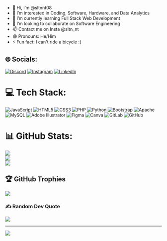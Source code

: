- 👋 Hi, I’m @sltnnt08
- 👀 I’m interested in Coding, Software, Hardware, and Data Analytics
- 🌱 I’m currently learning Full Stack Web Development
- 💞️ I’m looking to collaborate on Software Engineering
- 📫 Contact me on Insta @sltn_nt
- 😄 Pronouns: He/Him
- ⚡ Fun fact: I can't ride a bicycle :(

## 🌐 Socials:
[![Discord](https://img.shields.io/badge/Discord-%237289DA.svg?logo=discord&logoColor=white)](https://discord.gg/fei_controversy) [![Instagram](https://img.shields.io/badge/Instagram-%23E4405F.svg?logo=Instagram&logoColor=white)](https://instagram.com/sltn_nt) [![LinkedIn](https://img.shields.io/badge/LinkedIn-%230077B5.svg?logo=linkedin&logoColor=white)](https://linkedin.com/in/muhammad-telaumbanua-b7b3b12a1) 

# 💻 Tech Stack:
![JavaScript](https://img.shields.io/badge/javascript-%23323330.svg?style=flat&logo=javascript&logoColor=%23F7DF1E) ![HTML5](https://img.shields.io/badge/html5-%23E34F26.svg?style=flat&logo=html5&logoColor=white) ![CSS3](https://img.shields.io/badge/css3-%231572B6.svg?style=flat&logo=css3&logoColor=white) ![PHP](https://img.shields.io/badge/php-%23777BB4.svg?style=flat&logo=php&logoColor=white) ![Python](https://img.shields.io/badge/python-3670A0?style=flat&logo=python&logoColor=ffdd54) ![Bootstrap](https://img.shields.io/badge/bootstrap-%238511FA.svg?style=flat&logo=bootstrap&logoColor=white) ![Apache](https://img.shields.io/badge/apache-%23D42029.svg?style=flat&logo=apache&logoColor=white) ![MySQL](https://img.shields.io/badge/mysql-4479A1.svg?style=flat&logo=mysql&logoColor=white) ![Adobe Illustrator](https://img.shields.io/badge/adobe%20illustrator-%23FF9A00.svg?style=flat&logo=adobe%20illustrator&logoColor=white) ![Figma](https://img.shields.io/badge/figma-%23F24E1E.svg?style=flat&logo=figma&logoColor=white) ![Canva](https://img.shields.io/badge/Canva-%2300C4CC.svg?style=flat&logo=Canva&logoColor=white) ![GitLab](https://img.shields.io/badge/gitlab-%23181717.svg?style=flat&logo=gitlab&logoColor=white) ![GitHub](https://img.shields.io/badge/github-%23121011.svg?style=flat&logo=github&logoColor=white)
# 📊 GitHub Stats:
![](https://github-readme-stats.vercel.app/api?username=sltnnt08&theme=aura&hide_border=true&include_all_commits=true&count_private=true)<br/>
![](https://github-readme-streak-stats.herokuapp.com/?user=sltnnt08&theme=aura&hide_border=true)<br/>
![](https://github-readme-stats.vercel.app/api/top-langs/?username=sltnnt08&theme=aura&hide_border=true&include_all_commits=true&count_private=true&layout=compact)

## 🏆 GitHub Trophies
![](https://github-profile-trophy.vercel.app/?username=sltnnt08&theme=default_repocard&no-frame=false&no-bg=true&margin-w=4)

### ✍️ Random Dev Quote
![](https://quotes-github-readme.vercel.app/api?type=horizontal&theme=radical)

---
[![](https://visitcount.itsvg.in/api?id=sltnnt08&icon=6&color=11)](https://visitcount.itsvg.in)

